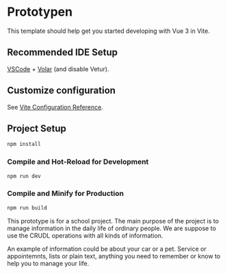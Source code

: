 # Prototypen

This template should help get you started developing with Vue 3 in Vite.

## Recommended IDE Setup

[VSCode](https://code.visualstudio.com/) + [Volar](https://marketplace.visualstudio.com/items?itemName=Vue.volar) (and disable Vetur).

## Customize configuration

See [Vite Configuration Reference](https://vitejs.dev/config/).

## Project Setup

```sh
npm install
```

### Compile and Hot-Reload for Development

```sh
npm run dev
```

### Compile and Minify for Production

```sh
npm run build
```
This prototype is for a school project. The main purpose of the project is to manage information in the daily life of ordinary
people. We are suppose to use the CRUDL operations with all kinds of information.

An example of information could be about your car or a pet. Service or appointemnts, lists or plain text, anything you need to remember or know to help you to manage your life.



